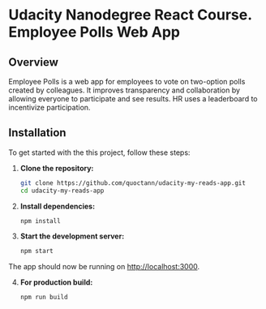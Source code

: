 # Udacity Nanodegree React Course. Employee Polls Web App

## Overview

Employee Polls is a web app for employees to vote on two-option polls created by
colleagues. It improves transparency and collaboration by allowing everyone to
participate and see results. HR uses a leaderboard to incentivize participation.

## Installation

To get started with the this project, follow these steps:

1. **Clone the repository:**

   ```bash
   git clone https://github.com/quoctann/udacity-my-reads-app.git
   cd udacity-my-reads-app
   ```

2. **Install dependencies:**

   ```bash
   npm install
   ```

3. **Start the development server:**
   ```bash
   npm start
   ```

The app should now be running on [http://localhost:3000](http://localhost:3000).

4. **For production build:**

   ```bash
   npm run build
   ```
